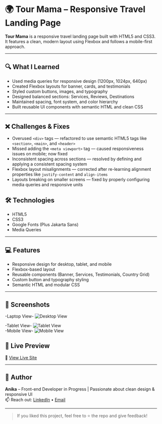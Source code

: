 # 🌍 Tour Mama – Responsive Travel Landing Page

**Tour Mama** is a responsive travel landing page built with HTML5 and CSS3.
It features a clean, modern layout using Flexbox and follows a mobile-first approach.

---

## 🔍 What I Learned

- Used media queries for responsive design (1200px, 1024px, 640px)
- Created Flexbox layouts for banner, cards, and testimonials
- Styled custom buttons, images, and typography
- Designed balanced sections: Services, Reviews, Destinations
- Maintained spacing, font system, and color hierarchy
- Built reusable UI components with semantic HTML and clean CSS

---

## ❌ Challenges & Fixes

- Overused `<div>` tags — refactored to use semantic HTML5 tags like `<section>`, `<main>`, and `<header>`  
- Missed adding the `<meta viewport>` tag — caused responsiveness issues on mobile; now fixed  
- Inconsistent spacing across sections — resolved by defining and applying a consistent spacing system  
- Flexbox layout misalignments — corrected after re-learning alignment properties like `justify-content` and `align-items`  
- Layouts breaking on smaller screens — fixed by properly configuring media queries and responsive units  



## 🛠️ Technologies

- HTML5  
- CSS3  
- Google Fonts (Plus Jakarta Sans)  
- Media Queries  

---

## 💻 Features

- Responsive design for desktop, tablet, and mobile
- Flexbox-based layout
- Reusable components (Banner, Services, Testimonials, Country Grid)
- Custom button and typography styling
- Semantic HTML and modular CSS

---

## 📸 Screenshots

-Laptop View-
![Desktop View](https://github.com/Anika1111122222/-Tour-Mama-Responsive-Travel-Landing-Page/blob/206c4d85690bcee05665c327da994f941c151b28/images/Screenshot%20-laptop%20view-Tour%20MaMa.png)  

-Tablet View-
![Tablet View](https://github.com/Anika1111122222/-Tour-Mama-Responsive-Travel-Landing-Page/blob/206c4d85690bcee05665c327da994f941c151b28/images/Screenshot-tablet-view%20Tour%20MaMa.png)  
-Mobile View-
![Mobile View](https://github.com/Anika1111122222/-Tour-Mama-Responsive-Travel-Landing-Page/blob/206c4d85690bcee05665c327da994f941c151b28/images/Screenshot%20-mobile%20view-Tour%20MaMa.png)


## 🚀 Live Preview

🔗 [View Live Site](https://anika1111122222.github.io/Tour-Mama-Responsive-Travel-Landing-Page/)

---

## 🙌 Author

**Anika** – Front-end Developer in Progress | Passionate about clean design & responsive UI  
📫 Reach out: [LinkedIn](https://www.linkedin.com/in/anika-sultana-39690b365/) • [Email](sultanaanika437@gmail.com) 


---

> If you liked this project, feel free to ⭐ the repo and give feedback!


